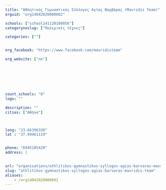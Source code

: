 ```yaml
---
title: "Αθλητικός Γυμναστικός Σύλλογος Αγίας Βαρβάρας (Mavridis Team)"
orguid: "org14042020000602"

schools: ["school141120180056"]
categorynoslug: ["Πολεμικές τέχνες"]

categories: [""]


org_facebook: "https://www.facebook.com/mauridisteam"

org_website: ["no"]







count_schools: "0"
logo: ""

description: ""
cities: ["Αθήνα"]



long: "23.66396338"
lat : "37.99461119"


phone: "6945105420"
address: |
    

url: "organisations/athlitikos-gymnastikos-syllogos-agias-barvaras-mavridis-team/athina/"
slug: "athlitikos-gymnastikos-syllogos-agias-barvaras-mavridis-team"
aliases:
    - /org14042020000602
---
```



